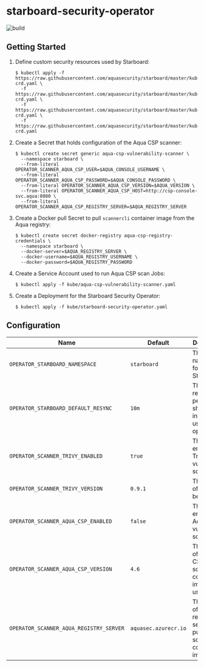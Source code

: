 # starboard-security-operator

![build](https://github.com/aquasecurity/starboard-security-operator/workflows/build/badge.svg)

## Getting Started

1. Define custom security resources used by Starboard:
   ```
   $ kubectl apply -f https://raw.githubusercontent.com/aquasecurity/starboard/master/kube/crd/vulnerabilities-crd.yaml \
     -f https://raw.githubusercontent.com/aquasecurity/starboard/master/kube/crd/configauditreports-crd.yaml \
     -f https://raw.githubusercontent.com/aquasecurity/starboard/master/kube/crd/ciskubebenchreports-crd.yaml \
     -f https://raw.githubusercontent.com/aquasecurity/starboard/master/kube/crd/kubehunterreports-crd.yaml
   ```
2. Create a Secret that holds configuration of the Aqua CSP scanner:
   ```
   $ kubectl create secret generic aqua-csp-vulnerability-scanner \
     --namespace starboard \
     --from-literal OPERATOR_SCANNER_AQUA_CSP_USER=$AQUA_CONSOLE_USERNAME \
     --from-literal OPERATOR_SCANNER_AQUA_CSP_PASSWORD=$AQUA_CONSOLE_PASSWORD \
     --from-literal OPERATOR_SCANNER_AQUA_CSP_VERSION=$AQUA_VERSION \
     --from-literal OPERATOR_SCANNER_AQUA_CSP_HOST=http://csp-console-svc.aqua:8080 \
     --from-literal OPERATOR_SCANNER_AQUA_CSP_REGISTRY_SERVER=$AQUA_REGISTRY_SERVER
   ```
3. Create a Docker pull Secret to pull `scannercli` container image from the Aqua registry:
   ```
   $ kubectl create secret docker-registry aqua-csp-registry-credentials \
     --namespace starboard \
     --docker-server=$AQUA_REGISTRY_SERVER \
     --docker-username=$AQUA_REGISTRY_USERNAME \
     --docker-password=$AQUA_REGISTRY_PASSWORD
   ```
4. Create a Service Account used to run Aqua CSP scan Jobs:
   ```
   $ kubectl apply -f kube/aqua-csp-vulnerability-scanner.yaml
   ```
5. Create a Deployment for the Starboard Security Operator:
   ```
   $ kubectl apply -f kube/starboard-security-operator.yaml
   ```

## Configuration

| Name                                    | Default              | Description |
|-----------------------------------------|----------------------|-------------|
| `OPERATOR_STARBOARD_NAMESPACE`          | `starboard`          | The default namespace for Starboard |
| `OPERATOR_STARBOARD_DEFAULT_RESYNC`     | `10m`                | The default resync period for shared informers used by the operator |
| `OPERATOR_SCANNER_TRIVY_ENABLED`        | `true`               | The flag to enable Trivy vulnerability scanner |
| `OPERATOR_SCANNER_TRIVY_VERSION`        | `0.9.1`              | The version of Trivy to be used |
| `OPERATOR_SCANNER_AQUA_CSP_ENABLED`     | `false`              | The flag to enable Aqua CSP vulnerability scanner |
| `OPERATOR_SCANNER_AQUA_CSP_VERSION`     | `4.6`                | The version of Aqua CSP scannercli container image to be used |
| `OPERATOR_SCANNER_AQUA_REGISTRY_SERVER` | `aquasec.azurecr.io` | The name of Aqua registry server to pull the scannercli container image from |
